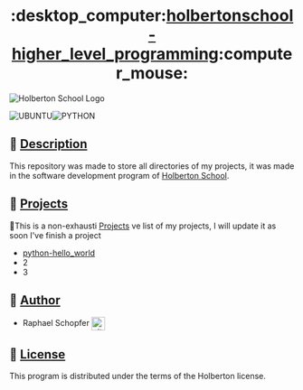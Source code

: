 <div align="center">
    <h1>:desktop_computer:<u>holbertonschool-higher_level_programming</u>:computer_mouse:</h1>
</div>

![Holberton School Logo](https://uploads-ssl.webflow.com/64107f65f30b69371e3d6bfa/6480d99a4643eeded57474df_Holberton%20actual%20digital%20france.png)

![UBUNTU](https://img.shields.io/badge/Ubuntu-E95420?style=for-the-badge&logo=ubuntu&logoColor=white)![PYTHON](https://img.shields.io/badge/Python-FFD43B?style=for-the-badge&logo=python&logoColor=blue)

## :radio_button: <u>Description</u>

This repository was made to store all directories of my projects, it was made in the software development program of [Holberton School](https://www.holbertonschool.fr/).

## :radio_button: <u>Projects</u>

:memo:This is a non-exhausti <u>Projects</u> ve list of my projects, I will update it as soon I've finish a project

* <a href="https://github.com/RaphSchp/holbertonschool-higher_level_programming/tree/main/python-hello_world">python-hello_world</a>
* 2
* 3



## :radio_button: <u>Author</u>

* Raphael Schopfer <a href="https://github.com/RaphSchp" rel="nofollow"><img align="center" alt="github" src="https://www.vectorlogo.zone/logos/github/github-tile.svg" height="24" /></a>

## :radio_button: <u>License</u>

This program is distributed under the terms of the Holberton license.